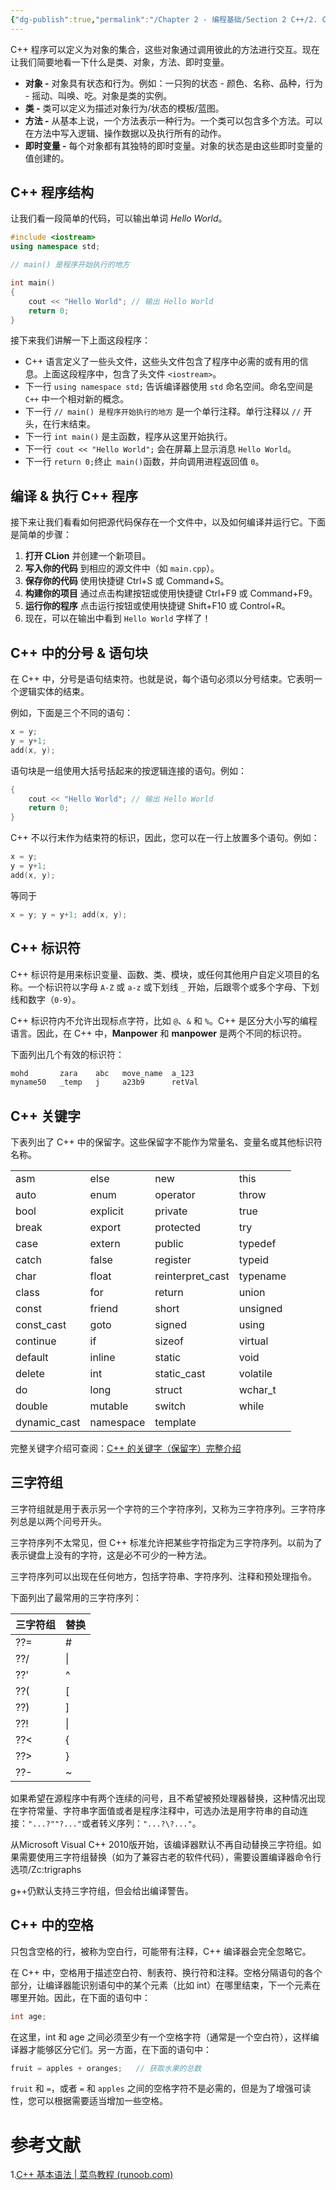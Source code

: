 ```yaml
---
{"dg-publish":true,"permalink":"/Chapter 2 - 编程基础/Section 2 C++/2. C++ 基本语法/","tags":["cpp"]}
---
```


C++ 程序可以定义为对象的集合，这些对象通过调用彼此的方法进行交互。现在让我们简要地看一下什么是类、对象，方法、即时变量。

- **对象 -** 对象具有状态和行为。例如：一只狗的状态 - 颜色、名称、品种，行为 - 摇动、叫唤、吃。对象是类的实例。
- **类 -** 类可以定义为描述对象行为/状态的模板/蓝图。
- **方法 -** 从基本上说，一个方法表示一种行为。一个类可以包含多个方法。可以在方法中写入逻辑、操作数据以及执行所有的动作。
- **即时变量 -** 每个对象都有其独特的即时变量。对象的状态是由这些即时变量的值创建的。

## C++ 程序结构

让我们看一段简单的代码，可以输出单词 _Hello World_。

```c++
#include <iostream> 
using namespace std; 

// main() 是程序开始执行的地方 

int main() 
{ 
	cout << "Hello World"; // 输出 Hello World 
	return 0; 
}
```

接下来我们讲解一下上面这段程序：

- C++ 语言定义了一些头文件，这些头文件包含了程序中必需的或有用的信息。上面这段程序中，包含了头文件 `<iostream>`。
- 下一行 `using namespace std;` 告诉编译器使用 `std` 命名空间。命名空间是 `C++` 中一个相对新的概念。
- 下一行 `// main() 是程序开始执行的地方` 是一个单行注释。单行注释以 `//` 开头，在行末结束。
- 下一行 `int main()` 是主函数，程序从这里开始执行。
- 下一行` cout << "Hello World";` 会在屏幕上显示消息 `Hello World`。
- 下一行 `return 0;`终止` main()`函数，并向调用进程返回值 `0`。

## 编译 & 执行 C++ 程序

接下来让我们看看如何把源代码保存在一个文件中，以及如何编译并运行它。下面是简单的步骤：

1. **打开 CLion** 并创建一个新项目。
2. **写入你的代码** 到相应的源文件中（如 `main.cpp`）。
3. **保存你的代码** 使用快捷键 Ctrl+S 或 Command+S。
4. **构建你的项目** 通过点击构建按钮或使用快捷键 Ctrl+F9 或 Command+F9。
5. **运行你的程序** 点击运行按钮或使用快捷键 Shift+F10 或 Control+R。
6. 现在，可以在输出中看到 `Hello World` 字样了！

## C++ 中的分号 & 语句块

在 C++ 中，分号是语句结束符。也就是说，每个语句必须以分号结束。它表明一个逻辑实体的结束。

例如，下面是三个不同的语句：
```c++
x = y; 
y = y+1; 
add(x, y);
```
语句块是一组使用大括号括起来的按逻辑连接的语句。例如：
```c++
{ 
	cout << "Hello World"; // 输出 Hello World 
	return 0; 
}
```
C++ 不以行末作为结束符的标识，因此，您可以在一行上放置多个语句。例如：
```c++
x = y; 
y = y+1; 
add(x, y);
```
等同于
```c++
x = y; y = y+1; add(x, y);
```
## C++ 标识符

C++ 标识符是用来标识变量、函数、类、模块，或任何其他用户自定义项目的名称。一个标识符以字母 `A-Z` 或 `a-z` 或下划线 `_` 开始，后跟零个或多个字母、下划线和数字（`0-9`）。

C++ 标识符内不允许出现标点字符，比如 `@`、`&` 和 `%`。C++ 是区分大小写的编程语言。因此，在 C++ 中，**Manpower** 和 **manpower** 是两个不同的标识符。

下面列出几个有效的标识符：
```c++
mohd       zara    abc   move_name  a_123
myname50   _temp   j     a23b9      retVal
```
## C++ 关键字

下表列出了 C++ 中的保留字。这些保留字不能作为常量名、变量名或其他标识符名称。

|   |   |   |   |
|---|---|---|---|
|asm|else|new|this|
|auto|enum|operator|throw|
|bool|explicit|private|true|
|break|export|protected|try|
|case|extern|public|typedef|
|catch|false|register|typeid|
|char|float|reinterpret_cast|typename|
|class|for|return|union|
|const|friend|short|unsigned|
|const_cast|goto|signed|using|
|continue|if|sizeof|virtual|
|default|inline|static|void|
|delete|int|static_cast|volatile|
|do|long|struct|wchar_t|
|double|mutable|switch|while|
|dynamic_cast|namespace|template||

完整关键字介绍可查阅：[C++ 的关键字（保留字）完整介绍](https://www.runoob.com/w3cnote/cpp-keyword-intro.html)

  

## 三字符组

三字符组就是用于表示另一个字符的三个字符序列，又称为三字符序列。三字符序列总是以两个问号开头。

三字符序列不太常见，但 C++ 标准允许把某些字符指定为三字符序列。以前为了表示键盘上没有的字符，这是必不可少的一种方法。

三字符序列可以出现在任何地方，包括字符串、字符序列、注释和预处理指令。

下面列出了最常用的三字符序列：

| 三字符组 | 替换 |
| ---- | ---- |
| ??= | # |
| ??/ | \| |
| ??' | ^ |
| ??( | [ |
| ??) | ] |
| ??! | \| |
| ??< | { |
| ??> | } |
| ??- | ~ |

如果希望在源程序中有两个连续的问号，且不希望被预处理器替换，这种情况出现在字符常量、字符串字面值或者是程序注释中，可选办法是用字符串的自动连接：`"...?""?..."`或者转义序列：`"...?\?..."`。

从Microsoft Visual C++ 2010版开始，该编译器默认不再自动替换三字符组。如果需要使用三字符组替换（如为了兼容古老的软件代码），需要设置编译器命令行选项/Zc:trigraphs

g++仍默认支持三字符组，但会给出编译警告。

## C++ 中的空格

只包含空格的行，被称为空白行，可能带有注释，C++ 编译器会完全忽略它。

在 C++ 中，空格用于描述空白符、制表符、换行符和注释。空格分隔语句的各个部分，让编译器能识别语句中的某个元素（比如 int）在哪里结束，下一个元素在哪里开始。因此，在下面的语句中：
```c++
int age;
```
在这里，int 和 age 之间必须至少有一个空格字符（通常是一个空白符），这样编译器才能够区分它们。另一方面，在下面的语句中：
```c++
fruit = apples + oranges;   // 获取水果的总数
```
`fruit` 和 `=`，或者 `=` 和 `apples` 之间的空格字符不是必需的，但是为了增强可读性，您可以根据需要适当增加一些空格。


# 参考文献
1.[C++ 基本语法 | 菜鸟教程 (runoob.com)](https://www.runoob.com/cplusplus/cpp-basic-syntax.html)